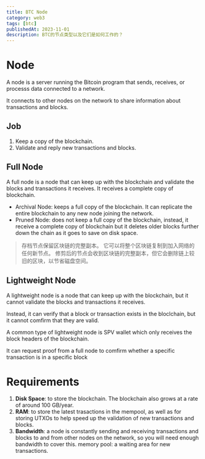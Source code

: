```yaml
---
title: BTC Node
category: web3
tags: [btc]
publishedAt: 2023-11-01
description: BTC的节点类型以及它们是如何工作的？
---
```


# Node
A node is a server running the Bitcoin program that sends, receives, or processs data connected to a network.

It connects to other nodes on the network to share information about transactions and blocks.

## Job

1. Keep a copy of the blockchain.
2. Validate and reply new transactions and blocks.

## Full Node

A full node is a node that can keep up with the blockchain and validate the blocks and transactions it receives. It receives a complete copy of blockchain.
- Archival Node: keeps a full copy of the blockchain. It can replicate the entire blockchain to any new node joining the network.
- Pruned Node: does not keep a full copy of the blockchain, instead, it receive a complete copy of blockchain but it deletes older blocks further down the chain as it goes to save on disk space.

> 存档节点保留区块链的完整副本。 它可以将整个区块链复制到加入网络的任何新节点。
> 修剪后的节点会收到区块链的完整副本，但它会删除链上较旧的区块，以节省磁盘空间。

## Lightweight Node

A lightweight node is a node that can keep up with the blockchain, but it cannot validate the blocks and transactions it receives.

Instead, it can verify that a block or transaction exists in the bloclchain, but it cannot comfirm that they are valid.

A common type of lightweight node is SPV wallet which only receives the block headers of the blockchain.

It can request proof from a full node to comfirm whether a specific transaction is in a specific block

# Requirements

1. **Disk Space**: to store the blockchain. The blockchain also grows at a rate of around 100 GB/year.
2. **RAM**: to store the latest trasactions in the mempool, as well as for storing UTXOs to help speed up the validation of new transactions and blocks.
3. **Bandwidth**: a node is constantly sending and receiving transactions and blocks to and from other nodes on the network, so you will need enough bandwidth to cover this.
memory pool: a waiting area for new transactions.